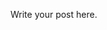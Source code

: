 <!--
.. title: Migrate From Blogger To Static Site(Nikola)
.. slug: migrate-from-blogger-to-static-site-nikola
.. date: 2016-07-30 17:32:35 UTC
.. tags: draft
.. category: tech, nikola, blogger, python
.. link:
.. description:
.. type: text
-->


Write your post here.

